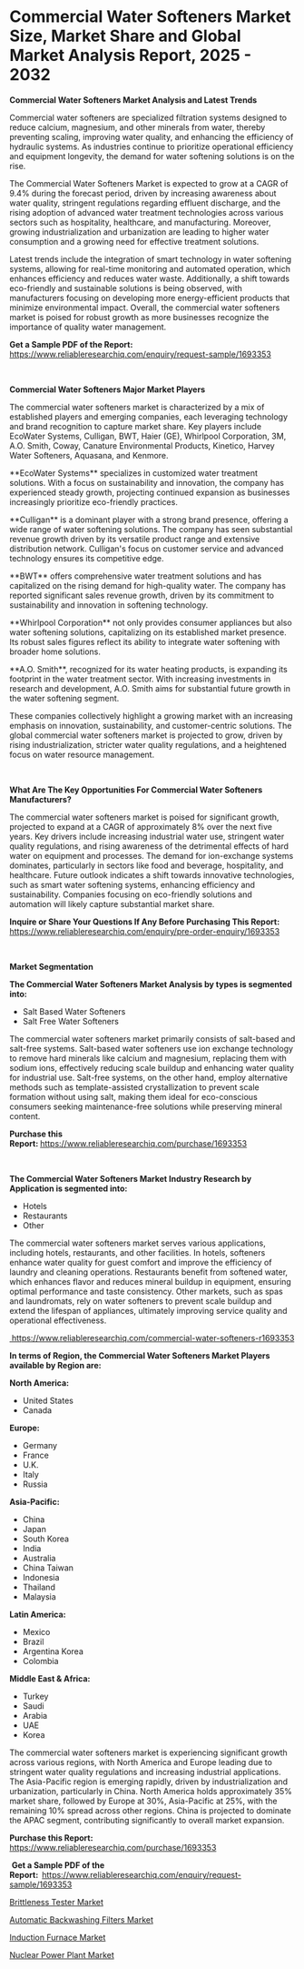 <p><h1>Commercial Water Softeners Market Size, Market Share and Global Market Analysis Report, 2025 - 2032</h1></p><p><strong>Commercial Water Softeners Market Analysis and Latest Trends</strong></p>
<p><p>Commercial water softeners are specialized filtration systems designed to reduce calcium, magnesium, and other minerals from water, thereby preventing scaling, improving water quality, and enhancing the efficiency of hydraulic systems. As industries continue to prioritize operational efficiency and equipment longevity, the demand for water softening solutions is on the rise.</p><p>The Commercial Water Softeners Market is expected to grow at a CAGR of 9.4% during the forecast period, driven by increasing awareness about water quality, stringent regulations regarding effluent discharge, and the rising adoption of advanced water treatment technologies across various sectors such as hospitality, healthcare, and manufacturing. Moreover, growing industrialization and urbanization are leading to higher water consumption and a growing need for effective treatment solutions.</p><p>Latest trends include the integration of smart technology in water softening systems, allowing for real-time monitoring and automated operation, which enhances efficiency and reduces water waste. Additionally, a shift towards eco-friendly and sustainable solutions is being observed, with manufacturers focusing on developing more energy-efficient products that minimize environmental impact. Overall, the commercial water softeners market is poised for robust growth as more businesses recognize the importance of quality water management.</p></p>
<p><strong>Get a Sample PDF of the Report:&nbsp;</strong> <a href="https://www.reliableresearchiq.com/enquiry/request-sample/1693353?utm_campaign=1877&utm_medium=2&utm_source=Github&utm_content=ia&utm_term=19022025&utm_id=commercial-water-softeners">https://www.reliableresearchiq.com/enquiry/request-sample/1693353</a></p>
<p>&nbsp;</p>
<p><strong>Commercial Water Softeners Major Market Players</strong></p>
<p><p>The commercial water softeners market is characterized by a mix of established players and emerging companies, each leveraging technology and brand recognition to capture market share. Key players include EcoWater Systems, Culligan, BWT, Haier (GE), Whirlpool Corporation, 3M, A.O. Smith, Coway, Canature Environmental Products, Kinetico, Harvey Water Softeners, Aquasana, and Kenmore.</p><p>**EcoWater Systems** specializes in customized water treatment solutions. With a focus on sustainability and innovation, the company has experienced steady growth, projecting continued expansion as businesses increasingly prioritize eco-friendly practices.</p><p>**Culligan** is a dominant player with a strong brand presence, offering a wide range of water softening solutions. The company has seen substantial revenue growth driven by its versatile product range and extensive distribution network. Culligan's focus on customer service and advanced technology ensures its competitive edge.</p><p>**BWT** offers comprehensive water treatment solutions and has capitalized on the rising demand for high-quality water. The company has reported significant sales revenue growth, driven by its commitment to sustainability and innovation in softening technology.</p><p>**Whirlpool Corporation** not only provides consumer appliances but also water softening solutions, capitalizing on its established market presence. Its robust sales figures reflect its ability to integrate water softening with broader home solutions.</p><p>**A.O. Smith**, recognized for its water heating products, is expanding its footprint in the water treatment sector. With increasing investments in research and development, A.O. Smith aims for substantial future growth in the water softening segment.</p><p>These companies collectively highlight a growing market with an increasing emphasis on innovation, sustainability, and customer-centric solutions. The global commercial water softeners market is projected to grow, driven by rising industrialization, stricter water quality regulations, and a heightened focus on water resource management.</p></p>
<p>&nbsp;</p>
<p><strong>What Are The Key Opportunities For Commercial Water Softeners Manufacturers?</strong></p>
<p><p>The commercial water softeners market is poised for significant growth, projected to expand at a CAGR of approximately 8% over the next five years. Key drivers include increasing industrial water use, stringent water quality regulations, and rising awareness of the detrimental effects of hard water on equipment and processes. The demand for ion-exchange systems dominates, particularly in sectors like food and beverage, hospitality, and healthcare. Future outlook indicates a shift towards innovative technologies, such as smart water softening systems, enhancing efficiency and sustainability. Companies focusing on eco-friendly solutions and automation will likely capture substantial market share.</p></p>
<p><strong>Inquire or Share Your Questions If Any Before Purchasing This Report:</strong> <a href="https://www.reliableresearchiq.com/enquiry/pre-order-enquiry/1693353?utm_campaign=1877&utm_medium=2&utm_source=Github&utm_content=ia&utm_term=19022025&utm_id=commercial-water-softeners">https://www.reliableresearchiq.com/enquiry/pre-order-enquiry/1693353</a></p>
<p>&nbsp;</p>
<p><strong>Market Segmentation</strong></p>
<p><strong>The Commercial Water Softeners Market Analysis by types is segmented into:</strong></p>
<p><ul><li>Salt Based Water Softeners</li><li>Salt Free Water Softeners</li></ul></p>
<p><p>The commercial water softeners market primarily consists of salt-based and salt-free systems. Salt-based water softeners use ion exchange technology to remove hard minerals like calcium and magnesium, replacing them with sodium ions, effectively reducing scale buildup and enhancing water quality for industrial use. Salt-free systems, on the other hand, employ alternative methods such as template-assisted crystallization to prevent scale formation without using salt, making them ideal for eco-conscious consumers seeking maintenance-free solutions while preserving mineral content.</p></p>
<p><strong>Purchase this Report:&nbsp;</strong><a href="https://www.reliableresearchiq.com/purchase/1693353?utm_campaign=1877&utm_medium=2&utm_source=Github&utm_content=ia&utm_term=19022025&utm_id=commercial-water-softeners">https://www.reliableresearchiq.com/purchase/1693353</a></p>
<p>&nbsp;</p>
<p><strong>The Commercial Water Softeners Market Industry Research by Application is segmented into:</strong></p>
<p><ul><li>Hotels</li><li>Restaurants</li><li>Other</li></ul></p>
<p><p>The commercial water softeners market serves various applications, including hotels, restaurants, and other facilities. In hotels, softeners enhance water quality for guest comfort and improve the efficiency of laundry and cleaning operations. Restaurants benefit from softened water, which enhances flavor and reduces mineral buildup in equipment, ensuring optimal performance and taste consistency. Other markets, such as spas and laundromats, rely on water softeners to prevent scale buildup and extend the lifespan of appliances, ultimately improving service quality and operational effectiveness.</p></p>
<p><a href="https://www.reliableresearchiq.com/commercial-water-softeners-r1693353?utm_campaign=1877&utm_medium=2&utm_source=Github&utm_content=ia&utm_term=19022025&utm_id=commercial-water-softeners">&nbsp;https://www.reliableresearchiq.com/commercial-water-softeners-r1693353</a></p>
<p><strong>In terms of Region, the Commercial Water Softeners Market Players available by Region are:</strong></p>
<p>
    <p> <strong> North America: </strong>
        <ul>
            <li>United States</li>
            <li>Canada</li>
        </ul>
        </p> 
    <p> <strong> Europe: </strong>
        <ul>
            <li>Germany</li>
            <li>France</li>
            <li>U.K.</li>
            <li>Italy</li>
            <li>Russia</li>
        </ul>
        </p> 
    <p> <strong> Asia-Pacific: </strong>
        <ul>
            <li>China</li>
            <li>Japan</li>
            <li>South Korea</li>
            <li>India</li>
            <li>Australia</li>
            <li>China Taiwan</li>
            <li>Indonesia</li>
            <li>Thailand</li>
            <li>Malaysia</li>
        </ul>
        </p> 
    <p> <strong> Latin America: </strong>
        <ul>
            <li>Mexico</li>
            <li>Brazil</li>
            <li>Argentina Korea</li>
            <li>Colombia</li>
        </ul>
        </p> 
    <p> <strong> Middle East & Africa: </strong>
        <ul>
            <li>Turkey</li>
            <li>Saudi</li>
            <li>Arabia</li>
            <li>UAE</li>
            <li>Korea</li>
        </ul>
    </p>
    </p>
<p><p>The commercial water softeners market is experiencing significant growth across various regions, with North America and Europe leading due to stringent water quality regulations and increasing industrial applications. The Asia-Pacific region is emerging rapidly, driven by industrialization and urbanization, particularly in China. North America holds approximately 35% market share, followed by Europe at 30%, Asia-Pacific at 25%, with the remaining 10% spread across other regions. China is projected to dominate the APAC segment, contributing significantly to overall market expansion.</p></p>
<p><strong>Purchase this Report: </strong><a href="https://www.reliableresearchiq.com/purchase/1693353?utm_campaign=1877&utm_medium=2&utm_source=Github&utm_content=ia&utm_term=19022025&utm_id=commercial-water-softeners">https://www.reliableresearchiq.com/purchase/1693353</a></p>
<p>&nbsp;<strong>Get a Sample PDF of the Report:&nbsp;&nbsp;</strong><a href="https://www.reliableresearchiq.com/enquiry/request-sample/1693353?utm_campaign=1877&utm_medium=2&utm_source=Github&utm_content=ia&utm_term=19022025&utm_id=commercial-water-softeners">https://www.reliableresearchiq.com/enquiry/request-sample/1693353</a></p>
<p><strong></strong></p>
<p><p><a href="https://github.com/oeungcolesh0/Market-Research-Report-List-1/blob/main/brittleness-tester-market.md?utm_campaign=1877&utm_medium=2&utm_source=Github&utm_content=ia&utm_term=19022025&utm_id=commercial-water-softeners">Brittleness Tester Market</a></p><p><a href="https://github.com/tsunomeya/Market-Research-Report-List-1/blob/main/automatic-backwashing-filters-market.md?utm_campaign=1877&utm_medium=2&utm_source=Github&utm_content=ia&utm_term=19022025&utm_id=commercial-water-softeners">Automatic Backwashing Filters Market</a></p><p><a href="https://github.com/verbaskaff93/Market-Research-Report-List-1/blob/main/induction-furnace-market.md?utm_campaign=1877&utm_medium=2&utm_source=Github&utm_content=ia&utm_term=19022025&utm_id=commercial-water-softeners">Induction Furnace Market</a></p><p><a href="https://github.com/chaiszepkadk/Market-Research-Report-List-1/blob/main/nuclear-power-plant-market.md?utm_campaign=1877&utm_medium=2&utm_source=Github&utm_content=ia&utm_term=19022025&utm_id=commercial-water-softeners">Nuclear Power Plant Market</a></p></p>